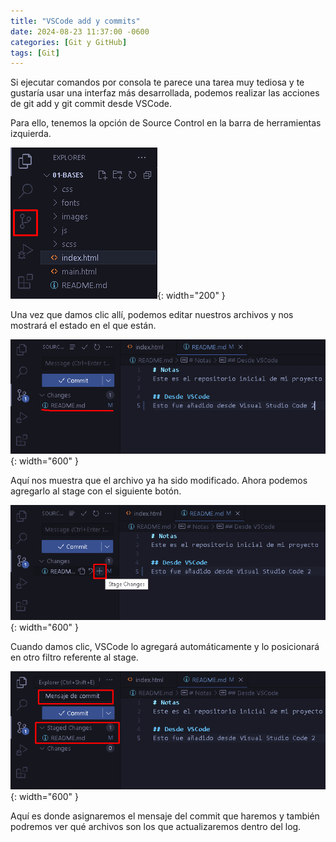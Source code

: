 ```yaml
---
title: "VSCode add y commits"
date: 2024-08-23 11:37:00 -0600
categories: [Git y GitHub]
tags: [Git]
---
```


Si ejecutar comandos por consola te parece una tarea muy tediosa y te gustaría usar una interfaz más desarrollada, podemos realizar las acciones de git add y git commit desde VSCode.

Para ello, tenemos la opción de Source Control en la barra de herramientas izquierda.

![alt text](/assets/25-git.png){: width="200" }

Una vez que damos clic allí, podemos editar nuestros archivos y nos mostrará el estado en el que están.

![alt text](/assets/26-git.png){: width="600" }

Aquí nos muestra que el archivo ya ha sido modificado. Ahora podemos agregarlo al stage con el siguiente botón.

![alt text](/assets/27-git.png){: width="600" }

Cuando damos clic, VSCode lo agregará automáticamente y lo posicionará en otro filtro referente al stage.

![alt text](/assets/28-git.png){: width="600" }

Aquí es donde asignaremos el mensaje del commit que haremos y también podremos ver qué archivos son los que actualizaremos dentro del log.